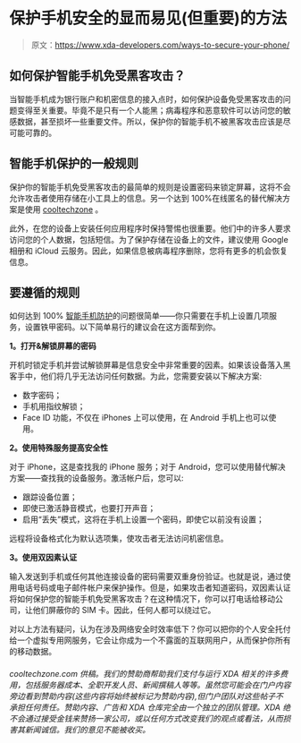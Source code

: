# 保护手机安全的显而易见(但重要)的方法

> 原文：<https://www.xda-developers.com/ways-to-secure-your-phone/>

## 如何保护智能手机免受黑客攻击？

当智能手机成为银行账户和机密信息的接入点时，如何保护设备免受黑客攻击的问题变得至关重要。毕竟不是只有一个人能黑；病毒程序和恶意软件可以访问您的敏感数据，甚至损坏一些重要文件。所以，保护你的智能手机不被黑客攻击应该是尽可能可靠的。

## 智能手机保护的一般规则

保护你的智能手机免受黑客攻击的最简单的规则是设置密码来锁定屏幕，这将不会允许攻击者使用存储在小工具上的信息。另一个达到 100%在线匿名的替代解决方案是使用 [cooltechzone](https://cooltechzone.com/best-vpn) 。

此外，在您的设备上安装任何应用程序时保持警惕也很重要。他们中的许多人要求访问您的个人数据，包括短信。为了保护存储在设备上的文件，建议使用 Google 相册和 iCloud 云服务。因此，如果信息被病毒程序删除，您将有更多的机会恢复信息。

## 要遵循的规则

如何达到 100% [智能手机防护](https://www.2-spyware.com/cyber-security-how-to-protect-your-smartphone-against-hacker-attacks)的问题很简单——你只需要在手机上设置几项服务，设置铁甲密码。以下简单易行的建议会在这方面帮到你。

**1。打开&解锁屏幕的密码**

开机时锁定手机并尝试解锁屏幕是信息安全中非常重要的因素。如果该设备落入黑客手中，他们将几乎无法访问任何数据。为此，您需要安装以下解决方案:

*   数字密码；
*   手机用指纹解锁；
*   Face ID 功能，不仅在 iPhones 上可以使用，在 Android 手机上也可以使用。

**2。使用特殊服务提高安全性**

对于 iPhone，这是查找我的 iPhone 服务；对于 Android，您可以使用替代解决方案——查找我的设备服务。激活帐户后，您可以:

*   跟踪设备位置；
*   即使已激活静音模式，也要打开声音；
*   启用“丢失”模式，这将在手机上设置一个密码，即使它以前没有设置；

远程将设备格式化为默认选项集，使攻击者无法访问机密信息。

**3。使用双因素认证**

输入发送到手机或任何其他连接设备的密码需要双重身份验证。也就是说，通过使用电话号码或电子邮件帐户来保护操作。但是，如果攻击者知道密码，双因素认证将如何保护您的智能手机免受黑客攻击？在这种情况下，你可以打电话给移动公司，让他们屏蔽你的 SIM 卡。因此，任何人都可以绕过它。

对以上方法有疑问，认为在涉及网络安全时效率低下？你可以把你的个人安全托付给一个虚拟专用网服务，它会让你成为一个不露面的互联网用户，从而保护你所有的移动数据。

###### cooltechzone.com 供稿。我们的赞助商帮助我们支付与运行 XDA 相关的许多费用，包括服务器成本、全职开发人员、新闻撰稿人等等。虽然您可能会在门户内容旁边看到赞助内容(这些内容将始终被标记为赞助内容),但门户团队对这些帖子不承担任何责任。赞助内容、广告和 XDA 仓库完全由一个独立的团队管理。XDA 绝不会通过接受金钱来赞扬一家公司，或以任何方式改变我们的观点或看法，从而损害其新闻诚信。我们的意见不能被收买。
